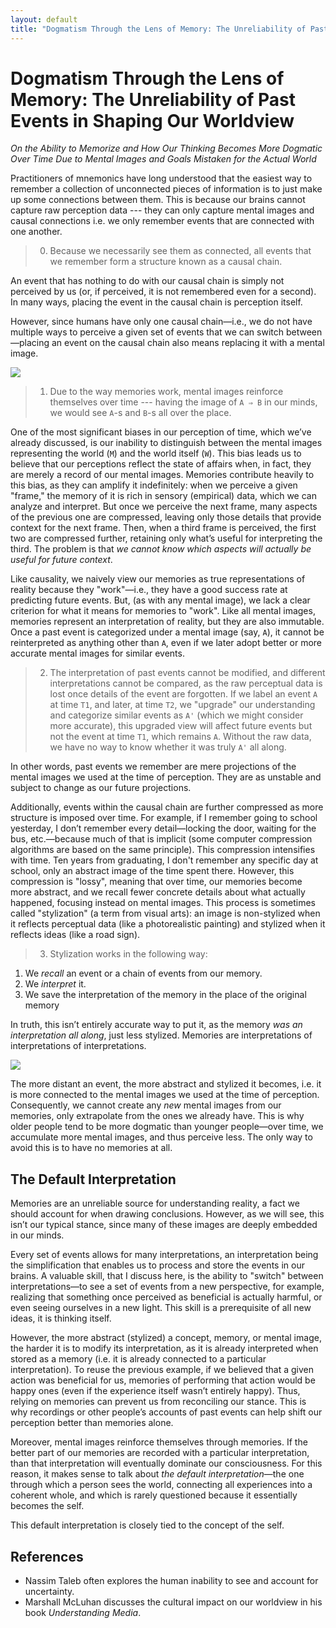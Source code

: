 ```yaml
---
layout: default
title: "Dogmatism Through the Lens of Memory: The Unreliability of Past Events in Shaping Our Worldview"
---
```


# Dogmatism Through the Lens of Memory: The Unreliability of Past Events in Shaping Our Worldview

_On the Ability to Memorize and How Our Thinking Becomes More Dogmatic Over Time Due to Mental Images and Goals Mistaken for the Actual World_

Practitioners of mnemonics have long understood that the easiest way to remember a collection of unconnected pieces of information is to just make up some connections between them. This is because our brains cannot capture raw perception data --- they can only capture mental images and causal connections i.e. we only remember events that are connected with one another.

> 0. Because we necessarily see them as connected, all events that we remember form a structure known as a causal chain.

An event that has nothing to do with our causal chain is simply not perceived by us (or, if perceived, it is not remembered even for a second). In many ways, placing the event in the causal chain is perception itself.

However, since humans have only one causal chain—i.e., we do not have multiple ways to perceive a given set of events that we can switch between—placing an event on the causal chain also means replacing it with a mental image.

![](images/chain.png)

> 1.  Due to the way memories work, mental images reinforce themselves over time --- having the image of `A ⇒ B` in our minds, we would see `A`-s and `B`-s all over the place.

One of the most significant biases in our perception of time, which we’ve already discussed, is our inability to distinguish between the mental images representing the world (`M`) and the world itself (`W`). This bias leads us to believe that our perceptions reflect the state of affairs when, in fact, they are merely a record of our mental images. Memories contribute heavily to this bias, as they can amplify it indefinitely: when we perceive a given "frame," the memory of it is rich in sensory (empirical) data, which we can analyze and interpret. But once we perceive the next frame, many aspects of the previous one are compressed, leaving only those details that provide context for the next frame. Then, when a third frame is perceived, the first two are compressed further, retaining only what’s useful for interpreting the third. The problem is that _we cannot know which aspects will actually be useful for future context_.

Like causality, we naively view our memories as true representations of reality because they "work"—i.e., they have a good success rate at predicting future events. But, (as with any mental image), we lack a clear criterion for what it means for memories to "work". Like all mental images, memories represent an interpretation of reality, but they are also immutable. Once a past event is categorized under a mental image (say, `A`), it cannot be reinterpreted as anything other than `A`, even if we later adopt better or more accurate mental images for similar events.

> 2. The interpretation of past events cannot be modified, and different interpretations cannot be compared, as the raw perceptual data is lost once details of the event are forgotten. If we label an event `A` at time `T1`, and later, at time `T2`, we "upgrade" our understanding and categorize similar events as `A'` (which we might consider more accurate), this upgraded view will affect future events but not the event at time `T1`, which remains `A`. Without the raw data, we have no way to know whether it was truly `A'` all along.

In other words, past events we remember are mere projections of the mental images we used at the time of perception. They are as unstable and subject to change as our future projections.

Additionally, events within the causal chain are further compressed as more structure is imposed over time. For example, if I remember going to school yesterday, I don’t remember every detail—locking the door, waiting for the bus, etc.—because much of that is implicit (some computer compression algorithms are based on the same principle). This compression intensifies with time. Ten years from graduating, I don't remember any specific day at school, only an abstract image of the time spent there. However, this compression is "lossy", meaning that over time, our memories become more abstract, and we recall fewer concrete details about what actually happened, focusing instead on mental images. This process is sometimes called "stylization" (a term from visual arts): an image is non-stylized when it reflects perceptual data (like a photorealistic painting) and stylized when it reflects ideas (like a road sign).

> 3. Stylization works in the following way:

1. We _recall_ an event or a chain of events from our memory.
2. We _interpret_ it.
3. We save the interpretation of the memory in the place of the original memory

In truth, this isn’t entirely accurate way to put it, as the memory _was an interpretation all along_, just less stylized. Memories are interpretations of interpretations of interpretations.

![](images/memories.png)

The more distant an event, the more abstract and stylized it becomes, i.e. it is more connected to the mental images we used at the time of perception. Consequently, we cannot create any _new_ mental images from our memories, only extrapolate from the ones we already have. This is why older people tend to be more dogmatic than younger people—over time, we accumulate more mental images, and thus perceive less. The only way to avoid this is to have no memories at all.

## The Default Interpretation

Memories are an unreliable source for understanding reality, a fact we should account for when drawing conclusions. However, as we will see, this isn’t our typical stance, since many of these images are deeply embedded in our minds.

Every set of events allows for many interpretations, an interpretation being the simplification that enables us to process and store the events in our brains. A valuable skill, that I discuss here, is the ability to "switch" between interpretations—to see a set of events from a new perspective, for example, realizing that something once perceived as beneficial is actually harmful, or even seeing ourselves in a new light. This skill is a prerequisite of all new ideas, it is thinking itself.

However, the more abstract (stylized) a concept, memory, or mental image, the harder it is to modify its interpretation, as it is already interpreted when stored as a memory (i.e. it is already connected to a particular interpretation). To reuse the previous example, if we believed that a given action was beneficial for us, memories of performing that action would be happy ones (even if the experience itself wasn’t entirely happy). Thus, relying on memories can prevent us from reconciling our stance. This is why recordings or other people’s accounts of past events can help shift our perception better than memories alone.

Moreover, mental images reinforce themselves through memories. If the better part of our memories are recorded with a particular interpretation, than that interpretation will eventually dominate our consciousness. For this reason, it makes sense to talk about _the default interpretation_—the one through which a person sees the world, connecting all experiences into a coherent whole, and which is rarely questioned because it essentially becomes the self.

This default interpretation is closely tied to the concept of the self.

## References

- Nassim Taleb often explores the human inability to see and account for uncertainty.
- Marshall McLuhan discusses the cultural impact on our worldview in his book _Understanding Media_.
